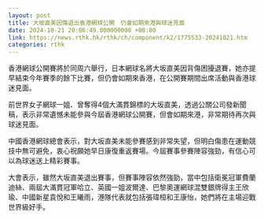 ```yaml
---
layout: post
title: 大坂直美因傷退出香港網球公開　仍會如期來港與球迷見面
date: 2024-10-21 20:06:49.000000000 +08:00
link: https://news.rthk.hk/rthk/ch/component/k2/1775533-20241021.htm
categories: rthk
---
```


香港網球公開賽將於同周六舉行，日本網球名將大坂直美因背傷困擾退賽，她亦提早結束今年賽季的餘下比賽，但仍會如期來香港，在公開賽期間出席活動與香港球迷見面。

前世界女子網球一姐、曾奪得4個大滿貫錦標的大坂直美，透過公關公司發新聞稿，表示非常遺憾未能參與今屆香港網球公開賽，但會如期來港，非常期待再次與球迷見面。

中國香港網球總會表示，對大坂直美未能參賽感到非常失望，但明白傷患在運動競技中無可避免，衷心祝願她早日康復重返賽場。今屆賽事參賽陣容強勁，有信心可以為球迷送上精彩賽事。

大會表示，雖然大坂直美退出賽事，但賽事陣容依然強勁，當中包括衛冕冠軍費蘭迪絲、兩屆大滿貫冠軍哈立、英國一姐波爾達、巴黎奧運網球混雙銀牌得主王欣瑜、中國新星袁悅和王曦雨，港隊代表就包括張瑋桓和王康怡，她們將在主場迎戰世界級好手。
